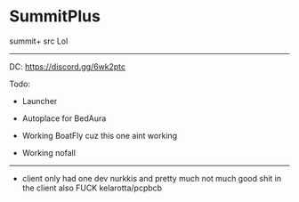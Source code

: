 # SummitPlus
summit+ src Lol


------------------------------

DC: https://discord.gg/6wk2ptc

Todo: 

- Launcher

- Autoplace for BedAura

- Working BoatFly cuz this one aint working

- Working nofall

------------------------------
- client only had one dev nurkkis and pretty much not much good shit in the client also FUCK kelarotta/pcpbcb

